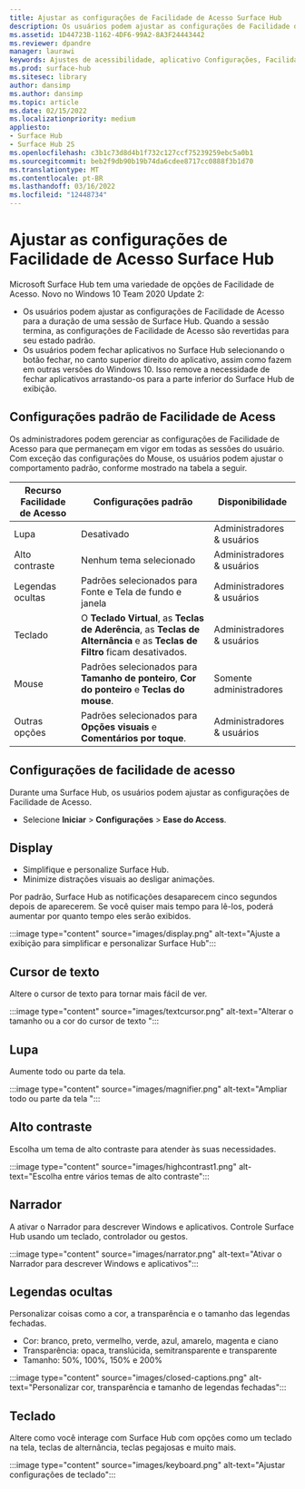 ```yaml
---
title: Ajustar as configurações de Facilidade de Acesso Surface Hub
description: Os usuários podem ajustar as configurações de Facilidade de Acesso para Microsoft Surface Hub.
ms.assetid: 1D44723B-1162-4DF6-99A2-8A3F24443442
ms.reviewer: dpandre
manager: laurawi
keywords: Ajustes de acessibilidade, aplicativo Configurações, Facilidade de Acesso
ms.prod: surface-hub
ms.sitesec: library
author: dansimp
ms.author: dansimp
ms.topic: article
ms.date: 02/15/2022
ms.localizationpriority: medium
appliesto:
- Surface Hub
- Surface Hub 2S
ms.openlocfilehash: c3b1c73d8d4b1f732c127ccf75239259ebc5a0b1
ms.sourcegitcommit: beb2f9db90b19b74da6cdee8717cc0888f3b1d70
ms.translationtype: MT
ms.contentlocale: pt-BR
ms.lasthandoff: 03/16/2022
ms.locfileid: "12448734"
---
```

# <a name="adjust-ease-of-access-settings-on-surface-hub"></a>Ajustar as configurações de Facilidade de Acesso Surface Hub

Microsoft Surface Hub tem uma variedade de opções de Facilidade de Acesso. Novo no Windows 10 Team 2020 Update 2:

- Os usuários podem ajustar as configurações de Facilidade de Acesso para a duração de uma sessão de Surface Hub. Quando a sessão termina, as configurações de Facilidade de Acesso são revertidas para seu estado padrão. 
- Os usuários podem fechar aplicativos no Surface Hub selecionando o botão fechar, no canto superior direito do aplicativo, assim como fazem em outras versões do Windows 10. Isso remove a necessidade de fechar aplicativos arrastando-os para a parte inferior do Surface Hub de exibição. 

## <a name="default-ease-of-acess-settings"></a>Configurações padrão de Facilidade de Acess

Os administradores podem gerenciar as configurações de Facilidade de Acesso para que permaneçam em vigor em todas as sessões do usuário. Com exceção das configurações do Mouse, os usuários podem ajustar o comportamento padrão, conforme mostrado na tabela a seguir.  


| Recurso Facilidade de Acesso | Configurações padrão  | Disponibilidade|
| --------------------- | ----------------- |-------------|
| Lupa             | Desativado               |Administradores & usuários|
| Alto contraste         | Nenhum tema selecionado |Administradores & usuários|
| Legendas ocultas       | Padrões selecionados para Fonte e Tela de fundo e janela |Administradores & usuários|
| Teclado              | O **Teclado Virtual**, as **Teclas de Aderência**, as **Teclas de Alternância** e as **Teclas de Filtro** ficam desativados. |Administradores & usuários|
| Mouse                 | Padrões selecionados para **Tamanho de ponteiro**, **Cor do ponteiro** e **Teclas do mouse**. |Somente administradores|
| Outras opções         | Padrões selecionados para **Opções visuais** e **Comentários por toque**. |Administradores & usuários|

## <a name="ease-of-access-settings"></a>Configurações de facilidade de acesso

Durante uma Surface Hub, os usuários podem ajustar as configurações de Facilidade de Acesso.

- Selecione **Iniciar** >  **Configurações** >  **Ease do Access**.

## <a name="display"></a>Display

- Simplifique e personalize Surface Hub.
- Minimize distrações visuais ao desligar animações.

Por padrão, Surface Hub as notificações desaparecem cinco segundos depois de aparecerem. Se você quiser mais tempo para lê-los, poderá aumentar por quanto tempo eles serão exibidos.

 :::image type="content" source="images/display.png" alt-text="Ajuste a exibição para simplificar e personalizar Surface Hub":::

## <a name="text-cursor"></a>Cursor de texto

Altere o cursor de texto para tornar mais fácil de ver.

:::image type="content" source="images/textcursor.png" alt-text="Alterar o tamanho ou a cor do cursor de texto ":::

## <a name="magnifier"></a>Lupa

Aumente todo ou parte da tela.

 :::image type="content" source="images/magnifier.png" alt-text="Ampliar todo ou parte da tela ":::

## <a name="high-contrast"></a>Alto contraste

Escolha um tema de alto contraste para atender às suas necessidades.

:::image type="content" source="images/highcontrast1.png" alt-text="Escolha entre vários temas de alto contraste":::

## <a name="narrator"></a>Narrador

A ativar o Narrador para descrever Windows e aplicativos. Controle Surface Hub usando um teclado, controlador ou gestos.

:::image type="content" source="images/narrator.png" alt-text="Ativar o Narrador para descrever Windows e aplicativos":::

## <a name="closed-captions"></a>Legendas ocultas

Personalizar coisas como a cor, a transparência e o tamanho das legendas fechadas.

- Cor: branco, preto, vermelho, verde, azul, amarelo, magenta e ciano
- Transparência: opaca, translúcida, semitransparente e transparente
- Tamanho: 50%, 100%, 150% e 200%

:::image type="content" source="images/closed-captions.png" alt-text="Personalizar cor, transparência e tamanho de legendas fechadas":::

## <a name="keyboard"></a>Teclado

Altere como você interage com Surface Hub com opções como um teclado na tela, teclas de alternância, teclas pegajosas e muito mais.

:::image type="content" source="images/keyboard.png" alt-text="Ajustar configurações de teclado":::
